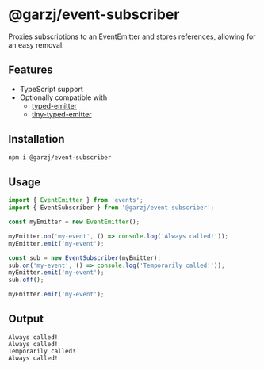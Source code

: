 # @garzj/event-subscriber

Proxies subscriptions to an EventEmitter and stores references, allowing for an easy removal.

## Features

- TypeScript support
- Optionally compatible with
  - [typed-emitter](https://github.com/binier/tiny-typed-emitter)
  - [tiny-typed-emitter](https://github.com/binier/tiny-typed-emitter)

## Installation

```bash
npm i @garzj/event-subscriber
```

## Usage

```ts
import { EventEmitter } from 'events';
import { EventSubscriber } from '@garzj/event-subscriber';

const myEmitter = new EventEmitter();

myEmitter.on('my-event', () => console.log('Always called!'));
myEmitter.emit('my-event');

const sub = new EventSubscriber(myEmitter);
sub.on('my-event', () => console.log('Temporarily called!'));
myEmitter.emit('my-event');
sub.off();

myEmitter.emit('my-event');
```

## Output

```
Always called!
Always called!
Temporarily called!
Always called!
```
